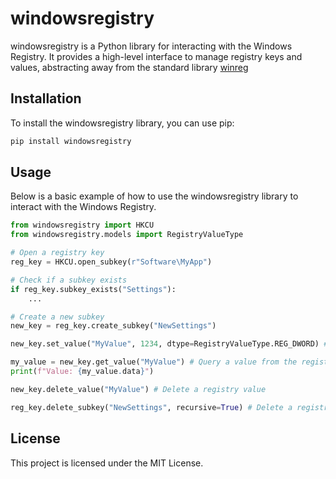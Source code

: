 # windowsregistry

windowsregistry is a Python library for interacting with the Windows Registry. It provides a high-level interface to manage registry keys and values, abstracting away from the standard library [winreg](https://docs.python.org/3/library/winreg.html)

## Installation

To install the windowsregistry library, you can use pip:

```bash
pip install windowsregistry
```

## Usage

Below is a basic example of how to use the windowsregistry library to interact with the Windows Registry.

```python
from windowsregistry import HKCU
from windowsregistry.models import RegistryValueType

# Open a registry key
reg_key = HKCU.open_subkey(r"Software\MyApp")

# Check if a subkey exists
if reg_key.subkey_exists("Settings"):
	...

# Create a new subkey
new_key = reg_key.create_subkey("NewSettings")

new_key.set_value("MyValue", 1234, dtype=RegistryValueType.REG_DWORD) # Set a value in the registry

my_value = new_key.get_value("MyValue") # Query a value from the registry
print(f"Value: {my_value.data}")

new_key.delete_value("MyValue") # Delete a registry value

reg_key.delete_subkey("NewSettings", recursive=True) # Delete a registry subkey
```

## License

This project is licensed under the MIT License.
